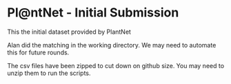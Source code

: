 
# Pl@ntNet - Initial Submission

This the initial dataset provided by PlantNet

Alan did the matching in the working directory. We may need to automate this for future rounds.

The csv files have been zipped to cut down on github size. You may need to unzip them to run the scripts.

